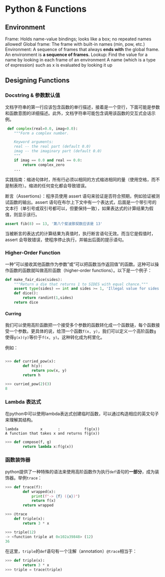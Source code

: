 # Python & Functions

## Environment

Frame: Holds name-value bindings; looks like a box; no repeated names allowed!
Global frame: The frame with built-in names (min, pow, etc.)
Environment: A sequence of frames that always **ends with** the global frame. An environment is **a sequence of frames.**
Lookup: Find the value for a name by looking in each frame of an environment
A name (which is a type of expression) such as x is evaluated by looking it up

## Designing Functions

### Docstring & 参数默认值

文档字符串的第一行应该包含函数的单行描述，接着是一个空行，下面可能是参数和函数意图的详细描述。此外，文档字符串可能包含调用该函数的交互式会话示例。

```python
 def complex(real=0.0, imag=0.0):
    """Form a complex number.

    Keyword arguments:
    real -- the real part (default 0.0)
    imag -- the imaginary part (default 0.0)
    """
    if imag == 0.0 and real == 0.0:
        return complex_zero
    ...
```

实践指南：缩进句体时，所有行必须以相同的方式缩进相同的量（使用空格，而不是制表符）。缩进的任何变化都会导致错误。

断言（Assertions）：程序员使用 assert 语句来验证是否符合预期，例如验证被测试函数的输出。assert 语句在布尔上下文中有一个表达式，后面是一个带引号的文本行（单引号或双引号都可以，但要保持一致），如果表达式的计算结果为假值，则显示该行。

```py
assert fib(8) == 13, '第八个斐波那契数应该是 13'
```

当被断言的表达式的计算结果为真值时，执行断言语句无效。而当它是假值时，assert 会导致错误，使程序停止执行，并输出后面的提示语句。

### Higher-Order Function

一种“可以接收其他函数作为参数”或“可以把函数当作返回值”的函数。这种可以操作函数的函数就叫做高阶函数（higher-order functions）。以下是一个例子：

```python
def make_fair_dice(sides):
    """Return a die that returns 1 to SIDES with equal chance."""
    assert type(sides) == int and sides >= 1, 'Illegal value for sides'
    def dice():
        return randint(1,sides)
    return dice
```

#### Curring

我们可以使用高阶函数把一个接受多个参数的函数转化成一个函数链，每个函数接受一个参数。更具体的说，给顶一个函数`f(x, y)`，我们可以定义一个高阶函数`g`使得`g(x)(y)`等价于`f(x, y)`。这种转化成为柯里化。

例如：
```python

>>> def curried_pow(x):
        def h(y):
            return pow(x, y)
        return h

>>> curried_pow(2)(3)
8
```

### Lambda 表达式

在python中可以使用lambda表达式创建临时函数，可以通过构造相应的英文句子来理解其结构。

```
lambda          x       :           f(g(x))
A function that takes x and returns f(g(x))
```

```python
>>> def compose(f, g)
        return lambda x:f(g(x))
```

### 函数装饰器

python提供了一种特殊的语法来使用高阶函数作为执行`def`语句的**一部分**，成为装饰器。举例`trace`：

```python
>>> def trace(f):
        def wrapped(x):
            print(f"-> {f} ({x})")
            return f(x)
        return wrapped

>>> @trace
    def triple(x):
        return 3 * x

>>> triple(12)
-> <function triple at 0x102a39848> (12)
36
```

在这里，`triple`的`def`语句有一个注解（annotation）`@trace`相当于：
```python
>>> def triple(x):
        return 3 * x
>>> triple = trace(triple)
```
